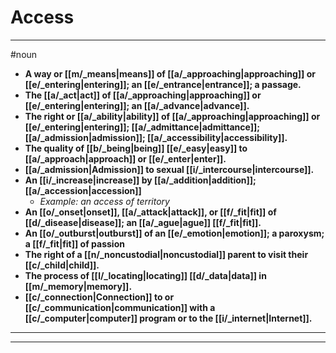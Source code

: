 # Access
---
#noun
- **A way or [[m/_means|means]] of [[a/_approaching|approaching]] or [[e/_entering|entering]]; an [[e/_entrance|entrance]]; a passage.**
- **The [[a/_act|act]] of [[a/_approaching|approaching]] or [[e/_entering|entering]]; an [[a/_advance|advance]].**
- **The right or [[a/_ability|ability]] of [[a/_approaching|approaching]] or [[e/_entering|entering]]; [[a/_admittance|admittance]]; [[a/_admission|admission]]; [[a/_accessibility|accessibility]].**
- **The quality of [[b/_being|being]] [[e/_easy|easy]] to [[a/_approach|approach]] or [[e/_enter|enter]].**
- **[[a/_admission|Admission]] to sexual [[i/_intercourse|intercourse]].**
- **An [[i/_increase|increase]] by [[a/_addition|addition]]; [[a/_accession|accession]]**
	- _Example: an access of territory_
- **An [[o/_onset|onset]], [[a/_attack|attack]], or [[f/_fit|fit]] of [[d/_disease|disease]]; an [[a/_ague|ague]] [[f/_fit|fit]].**
- **An [[o/_outburst|outburst]] of an [[e/_emotion|emotion]]; a paroxysm; a [[f/_fit|fit]] of passion**
- **The right of a [[n/_noncustodial|noncustodial]] parent to visit their [[c/_child|child]].**
- **The process of [[l/_locating|locating]] [[d/_data|data]] in [[m/_memory|memory]].**
- **[[c/_connection|Connection]] to or [[c/_communication|communication]] with a [[c/_computer|computer]] program or to the [[i/_internet|Internet]].**
---
---
